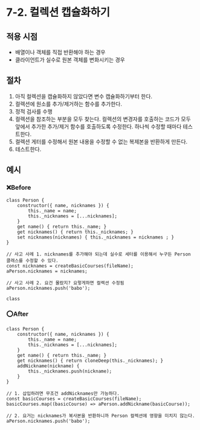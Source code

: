 # 7-2. 컬렉션 캡슐화하기



## 적용 시점

- 배열이나 객체를 직접 반환해야 하는 경우
- 클라이언트가 실수로 원본 객체를 변화시키는 경우



## 절차

1. 아직 컬렉션을 캡슐화하지 않았다면 변수 캡슐화하기부터 한다.
2. 컬렉션에 원소를 추가/제거하는 함수를 추가한다.
3. 정적 검사를 수행
4. 컬렉션을 참조하는 부분을 모두 찾는다. 컬렉션의 변경자를 호출하는 코드가 모두 앞에서 추가한 추가/제거 함수를 호출하도록 수정한다. 하나씩 수정할 때마다 테스트한다.
5. 컬렉션 게터를 수정해서 원본 내용을 수정할 수 없는 복제본을 반환하게 만든다.
6. 테스트한다.



## 예시

### ❌Before

```tsx
class Person {
	constructor({ name, nicknames }) {
		this._name = name;
		this._nicknames = [...nicknames];
	}
	get name() { return this._name; }
	get nicknames() { return this._nicknames; }
	set nicknames(nicknames) { this._nicknames = nicknames ; }
}	

// 사고 사례 1. nicknames를 추가해야 되는데 실수로 세터를 이용해서 누구든 Person 클래스를 수정할 수 있다.
const nicknames = createBasicCourses(fileName);
aPerson.nicknames = nicknames;

// 사고 사례 2. 요건 몰랐지? 요렇게하면 컬렉션 수정됨
aPerson.nicknames.push('babo');
																																																																								class 
```

### ⭕After

```tsx
class Person {
	constructor({ name, nicknames }) {
		this._name = name;
		this._nicknames = [...nicknames];
	}
	get name() { return this._name; }
	get nicknames() { return cloneDeep(this._nicknames); }
	addNickname(nickname) {
		this._nicknames.push(nickname);
	}
}

// 1. 삽입하려면 무조건 addNicknames만 가능하다.
const basicCourses = createBasicCourses(fileName);
basicCourses.map((basicCourse) => aPerson.addNickname(basicCourse));

// 2. 요거는 nicknames가 복사본을 반환하니까 Person 컬렉션에 영향을 미치지 않는다.
aPerson.nicknames.push('babo');
```